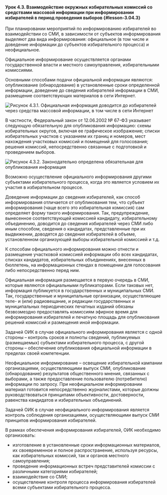 #### Урок 4.3. Взаимодействие окружных избирательных комиссий со средствами массовой информации при информировании избирателей в период проведения выборов {#lesson-3.04.3}

При планировании мероприятий по информированию избирателей во взаимодействии со СМИ, в зависимости от субъектов информирования выделяют два вида информирования: официальное (в том числе и доведение информации до субъектов избирательного процесса) и неофициальное.

Официальное информирование осуществляется органами государственной власти и местного самоуправления, избирательными комиссиями.

Основными способами подачи официальной информации являются: опубликование (обнародование) в установленные сроки определенной информации, доведение до сведения избирателей информации в СМИ, размещение соответствующих материалов в сети Интернет.

![Рисунок 4.3.1. Официальная информация доводится до избирателей через средства массовой информации, в том числе в сети Интернет ](./3.04.3.1.png)

В частности, Федеральный закон от 12.06.2002 № 67-ФЗ указывает следующую обязательную для опубликования информацию: схемы избирательных округов, включая ее графическое изображение; списки избирательных участков с указанием их границ и номеров, мест нахождения участковых комиссий и помещений для голосования; решения комиссий, непосредственно связанные с подготовкой и проведением выборов.

![Рисунок 4.3.2. Законодательно определена обязательная для опубликования информация ](./3.04.3.2.png)

Возможно осуществление официального информирования другими субъектами избирательного процесса, когда это является условием их участия в избирательном процессе.

Доведение информации до сведения избирателей, как способ информирования отличается от опубликования тем, что субъект информирования (чаще всего это избирательная комиссия) сам определяет форму такого информирования. Так, предупреждение, вынесенное соответствующей комиссией кандидату, избирательному объединению, доводится до сведения избирателей через СМИ либо иным способом, сведения о кандидатах, представленные при их выдвижении, доводятся до сведения избирателей в объеме, установленном организующей выборы избирательной комиссией и т.д.

К способам официального информирования можно отнести и размещение участковой комиссией информации обо всех кандидатах, списках кандидатов, избирательных объединениях, внесенных в бюллетень, на информационных стендах в помещении для голосования либо непосредственно перед ним.

Официальная информация размещается в первую очередь в СМИ, которые являются официальными публикаторами. Если таковых нет, информация публикуется в государственных и муниципальных СМИ. Так, государственные и муниципальные организации, осуществляющие теле- и (или) радиовещание, и редакции государственных и муниципальных периодических печатных изданий обязаны безвозмездно предоставлять комиссиям эфирное время для информирования избирателей и печатную площадь для опубликования решений комиссий и размещения иной информации.

Задачей ОИК в случае официального информирования является с одной стороны – контроль сроков и полноты сведений, публикуемых (размещаемых) субъектами избирательного процесса, с другой стороны – обеспечение опубликования официальной информации в пределах своей компетенции.

Неофициальное информирование – освещение избирательной кампании организациями, осуществляющими выпуск СМИ, опубликование (обнародование) результатов общественного мнения, связанных с выборами, а также предоставление пользователю (потребителю) информации по запросу. При неофициальном информировании материал готовится непосредственно журналистами, которые должны руководствоваться принципами объективности, достоверности, равенства кандидатов и избирательных объединений.

Задачей ОИК в случае неофициального информирования является контроль соблюдения организациями, осуществляющими выпуск СМИ принципов информирования избирателей.

В рамках обеспечения информирования избирателей, ОИК необходимо организовать:

- изготовление в установленные сроки информационных материалов, их своевременное и полное распространение, используя ресурсы, как избирательных комиссий, так и органов местного самоуправления;
- проведение информационных встреч представителей комиссии с различными категориями избирателей;
- взаимодействие со СМИ;
- осуществление контроля процесса информирования избирателей всеми субъектами избирательного процесса.
